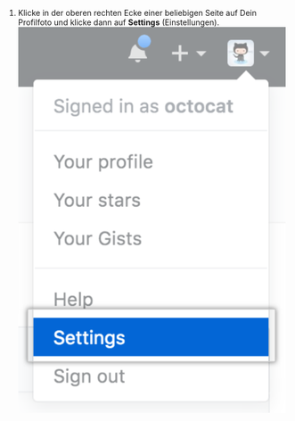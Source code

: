 1. Klicke in der oberen rechten Ecke einer beliebigen Seite auf Dein Profilfoto und klicke dann auf **Settings** (Einstellungen). ![Symbol „Settings" (Einstellungen) auf der Benutzerleiste](/assets/images/settings/userbar-account-settings_post2dot12.png)
